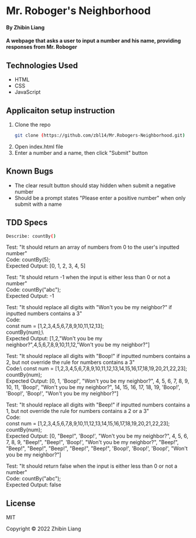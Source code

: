 # Mr. Roboger's Neighborhood

#### By Zhibin Liang

#### A webpage that asks a user to input a number and his name, providing responses from Mr. Roboger   

## Technologies Used

* HTML
* CSS
* JavaScript

## Applicaiton setup instruction

1. Clone the repo
    ```sh
    git clone (https://github.com/zbl14/Mr.Robogers-Neighborhood.git)
    ```
2. Open index.html file
3. Enter a number and a name, then click "Submit" button

## Known Bugs

* The clear result button should stay hidden when submit a negative number
* Should be a prompt states "Please enter a positive number" when only submit with a name   

## TDD Specs

```sh
Describe: countBy()
```
Test: "It should return an array of numbers from 0 to the user's inputted number"\
Code: countBy(5);\
Expected Output: [0, 1, 2, 3, 4, 5]  

Test: "It should return -1 when the input is either less than 0 or not a number"\
Code: countBy("abc");\
Expected Output: -1  

Test: "It should replace all digits with "Won't you be my neighbor?" if inputted numbers contains a 3"\
Code:\
const num = [1,2,3,4,5,6,7,8,9,10,11,12,13];\
countBy(num);\  
Expected Output: [1,2,"Won't you be my neighbor?",4,5,6,7,8,9,10,11,12,"Won't you be my neighbor?"]  

Test: "It should replace all digits with "Boop!" if inputted numbers contains a 2, but not override the rule for numbers contains a 3"\
Code:\ 
const num = [1,2,3,4,5,6,7,8,9,10,11,12,13,14,15,16,17,18,19,20,21,22,23];\
countBy(num);\
Expected Output: [0, 1, 'Boop!', "Won't you be my neighbor?", 4, 5, 6, 7, 8, 9, 10, 11, 'Boop!', "Won't you be my neighbor?", 14, 15, 16, 17, 18, 19, 'Boop!', 'Boop!', 'Boop!', "Won't you be my neighbor?"]

Test: "It should replace all digits with "Beep!" if inputted numbers contains a 1, but not override the rule for numbers contains a 2 or a 3"\
Code:\
const num = [1,2,3,4,5,6,7,8,9,10,11,12,13,14,15,16,17,18,19,20,21,22,23];\
countBy(num);\
Expected Output: [0, "Beep!", 'Boop!', "Won't you be my neighbor?", 4, 5, 6, 7, 8, 9, "Beep!", "Beep!", 'Boop!', "Won't you be my neighbor?", "Beep!", "Beep!", "Beep!", "Beep!", "Beep!", "Beep!", 'Boop!', 'Boop!', 'Boop!', "Won't you be my neighbor?"]

Test: "It should return false when the input is either less than 0 or not a number"\
Code: countBy("abc");\
Expected Output: false

## License
MIT

Copyright &copy; 2022 Zhibin Liang